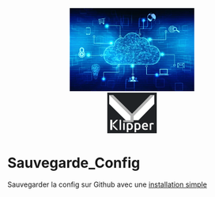 <div align="center">
  <img src="https://github.com/Eloura74/Sauvegarde_Config/blob/main/Image/Installation.webp" alt="image" width="50%">
</div>

<div align="center">
  <img src="https://github.com/Eloura74/Sauvegarde_Config/blob/main/Image/Readme.png" alt="image" width="20%">
</div>


# Sauvegarde_Config
Sauvegarder la config sur Github avec une [installation simple](https://github.com/Eloura74/Sauvegarde_Config/blob/main/Installation.md)
